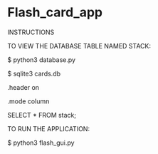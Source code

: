 # Flash_card_app

INSTRUCTIONS

TO VIEW THE DATABASE TABLE NAMED STACK:

$ python3 database.py

$ sqlite3 cards.db

.header on  

.mode column

SELECT * FROM stack;


TO RUN THE APPLICATION:

$ python3 flash_gui.py
